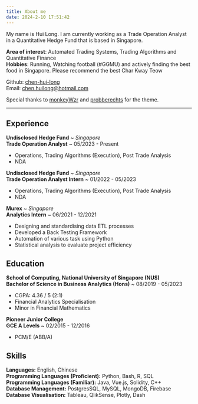 ```yaml
---
title: About me
date: 2024-2-10 17:51:42
---
```


My name is Hui Long. I am currently working as a Trade Operation Analyst in a Quantitative Hedge Fund that is based in Singapore. 

**Area of interest**: Automated Trading Systems, Trading Algorithms and Quantitative Finance\
**Hobbies**: Running, Watching football  (#GGMU) and actively finding the best food in Singapore. Please recommend the best Char Kway Teow 

Github: [chen-hui-long](https://github.com/chen-hui-long)\
Email: [chen.huilong@hotmail.com](mailto:chen.huilong@hotmail.com)


Special thanks to [monkeyWzr](https://github.com/monkeyWzr) and [probberechts](https://github.com/probberechts) for the theme.

---
## Experience
**Undisclosed Hedge Fund**
  ~ *Singapore*\
**Trade Operation Analyst**
  ~ 05/2023 - Present
- Operations, Trading Algorithms (Execution), Post Trade Analysis
- NDA

**Undisclosed Hedge Fund**
  ~ *Singapore*\
**Trade Operation Analyst Intern**
  ~ 01/2022 - 05/2023
- Operations, Trading Algorithms (Execution), Post Trade Analysis
- NDA

**Murex** 
  ~ *Singapore*\
**Analytics Intern**
  ~ 06/2021 - 12/2021
- Designing and standardising data ETL processes
- Developed a Back Testing Framework
- Automation of various task using Python
- Statistical analysis to evaluate project efficiency


## Education
**School of Computing, National University of Singapore (NUS)**\
**Bachelor of Science in Business Analytics (Hons)** 
  ~ 08/2019 - 05/2023
- CGPA: 4.36 / 5 (2:1)
- Financial Analytics Specialisation
- Minor in Financial Mathematics

**Pioneer Junior College**\
**GCE A Levels** 
  ~ 02/2015 - 12/2016
- PCM/E (ABB/A)

## Skills
**Languages:** English, Chinese\
**Programming Languages (Proficient):** Python, Bash, R, SQL\
**Programming Languages (Familiar):** Java, Vue.js, Solidity, C++\
**Database Management:** PostgresSQL, MySQL, MongoDB, Firebase\
**Database Visualisation:** Tableau, QlikSense, Plotly, Dash
